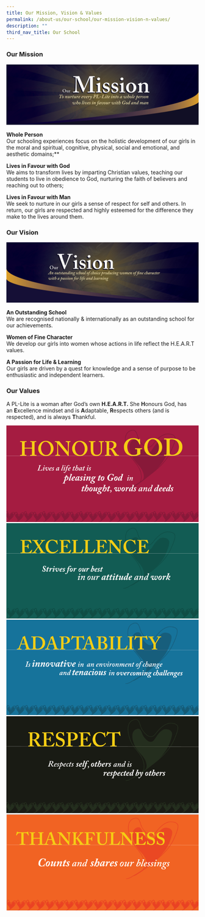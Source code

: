 ```yaml
---
title: Our Mission, Vision & Values
permalink: /about-us/our-school/our-mission-vision-n-values/
description: ""
third_nav_title: Our School
---
```

### Our Mission

![](/images/mission_banner.png)

**Whole Person**  <br>
Our schooling experiences focus on the holistic development of our girls in the moral and spiritual, cognitive, physical, social and emotional, and aesthetic domains;**  
  
**Lives in Favour with God** <br>
We aims to transform lives by imparting Christian values, teaching our students to live in obedience to God, nurturing the faith of believers and reaching out to others;
  
**Lives in Favour with Man**  <br>
We seek to nurture in our girls a sense of respect for self and others. In return, our girls are respected and highly esteemed for the difference they make to the lives around them.

### Our Vision

![](/images/vision_banner.png)

**An Outstanding School**  <br> 
We are recognised nationally & internationally as an outstanding school for our achievements.

**Women of Fine Character**  <br>
We develop our girls into women whose actions in life reflect the H.E.A.R.T values.

**A Passion for Life & Learning**  <br>
Our girls are driven by a quest for knowledge and a sense of purpose to be enthusiastic and independent learners.  

### Our Values  

A PL-Lite is a woman after God’s own **H.E.A.R.T.** She **H**onours God, has an **E**xcellence mindset and is **A**daptable, **R**espects others (and is respected), and is always **T**hankful.

![](/images/Picture%203.png)
![](/images/Picture%204.png)
![](/images/Picture%205.png)
![](/images/Picture%206.png)
![](/images/Picture%207.png)
